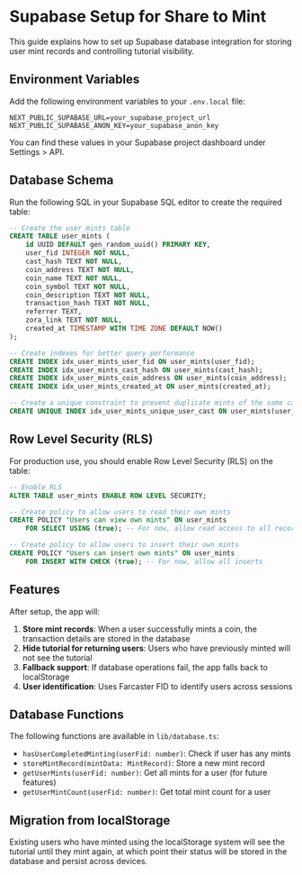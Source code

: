 # Supabase Setup for Share to Mint

This guide explains how to set up Supabase database integration for storing user mint records and controlling tutorial visibility.

## Environment Variables

Add the following environment variables to your `.env.local` file:

```env
NEXT_PUBLIC_SUPABASE_URL=your_supabase_project_url
NEXT_PUBLIC_SUPABASE_ANON_KEY=your_supabase_anon_key
```

You can find these values in your Supabase project dashboard under Settings > API.

## Database Schema

Run the following SQL in your Supabase SQL editor to create the required table:

```sql
-- Create the user_mints table
CREATE TABLE user_mints (
    id UUID DEFAULT gen_random_uuid() PRIMARY KEY,
    user_fid INTEGER NOT NULL,
    cast_hash TEXT NOT NULL,
    coin_address TEXT NOT NULL,
    coin_name TEXT NOT NULL,
    coin_symbol TEXT NOT NULL,
    coin_description TEXT NOT NULL,
    transaction_hash TEXT NOT NULL,
    referrer TEXT,
    zora_link TEXT NOT NULL,
    created_at TIMESTAMP WITH TIME ZONE DEFAULT NOW()
);

-- Create indexes for better query performance
CREATE INDEX idx_user_mints_user_fid ON user_mints(user_fid);
CREATE INDEX idx_user_mints_cast_hash ON user_mints(cast_hash);
CREATE INDEX idx_user_mints_coin_address ON user_mints(coin_address);
CREATE INDEX idx_user_mints_created_at ON user_mints(created_at);

-- Create a unique constraint to prevent duplicate mints of the same cast by the same user
CREATE UNIQUE INDEX idx_user_mints_unique_user_cast ON user_mints(user_fid, cast_hash);
```

## Row Level Security (RLS)

For production use, you should enable Row Level Security (RLS) on the table:

```sql
-- Enable RLS
ALTER TABLE user_mints ENABLE ROW LEVEL SECURITY;

-- Create policy to allow users to read their own mints
CREATE POLICY "Users can view own mints" ON user_mints
    FOR SELECT USING (true); -- For now, allow read access to all records

-- Create policy to allow users to insert their own mints
CREATE POLICY "Users can insert own mints" ON user_mints
    FOR INSERT WITH CHECK (true); -- For now, allow all inserts
```

## Features

After setup, the app will:

1. **Store mint records**: When a user successfully mints a coin, the transaction details are stored in the database
2. **Hide tutorial for returning users**: Users who have previously minted will not see the tutorial
3. **Fallback support**: If database operations fail, the app falls back to localStorage
4. **User identification**: Uses Farcaster FID to identify users across sessions

## Database Functions

The following functions are available in `lib/database.ts`:

- `hasUserCompletedMinting(userFid: number)`: Check if user has any mints
- `storeMintRecord(mintData: MintRecord)`: Store a new mint record
- `getUserMints(userFid: number)`: Get all mints for a user (for future features)
- `getUserMintCount(userFid: number)`: Get total mint count for a user

## Migration from localStorage

Existing users who have minted using the localStorage system will see the tutorial until they mint again, at which point their status will be stored in the database and persist across devices. 